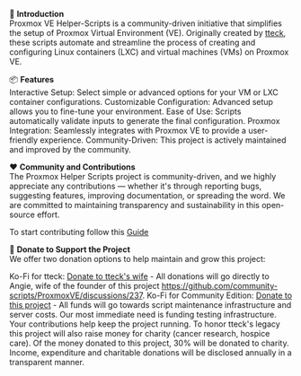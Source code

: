 🚀  **Introduction**</br>
Proxmox VE Helper-Scripts is a community-driven initiative that simplifies the setup of Proxmox Virtual Environment (VE). Originally created by [tteck](https://github.com/tteck), these scripts automate and streamline the process of creating and configuring Linux containers (LXC) and virtual machines (VMs) on Proxmox VE.

📦  **Features**</br>
Interactive Setup: Select simple or advanced options for your VM or LXC container configurations.
Customizable Configuration: Advanced setup allows you to fine-tune your environment.
Ease of Use: Scripts automatically validate inputs to generate the final configuration.
Proxmox Integration: Seamlessly integrates with Proxmox VE to provide a user-friendly experience.
Community-Driven: This project is actively maintained and improved by the community.

❤️ **Community and Contributions**</br>
The Proxmox Helper Scripts project is community-driven, and we highly appreciate any contributions — whether it's through reporting bugs, suggesting features, improving documentation, or spreading the word. We are committed to maintaining transparency and sustainability in this open-source effort.

To start contributing follow this [Guide](https://github.com/community-scripts/ProxmoxVE/wiki/CONTRIBUTING)

💖  **Donate to Support the Project**</br>
We offer two donation options to help maintain and grow this project:

Ko-Fi for tteck: [Donate to tteck's wife](https://ko-fi.com/proxmoxhelperscripts) - All donations will go directly to Angie, wife of the founder of this project https://github.com/community-scripts/ProxmoxVE/discussions/237.
Ko-Fi for Community Edition: [Donate to this project](https://ko-fi.com/community_scripts) - All funds will go towards script maintenance infrastructure and server costs. Our most immediate need is funding testing infrastructure. Your contributions help keep the project running. To honor tteck's legacy this project will also raise money for charity (cancer research, hospice care). Of the money donated to this project, 30% will be donated to charity. Income, expenditure and charitable donations will be disclosed annually in a transparent manner.